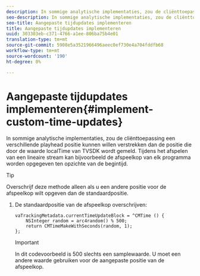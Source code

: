 ```yaml
---
description: In sommige analytische implementaties, zou de cliënttoepassing een verschillende playhead positie kunnen willen verstrekken dan de positie die door de waarde localTime van TVSDK wordt gemeld. Tijdens het afspelen van een lineaire stream kan bijvoorbeeld de afspeelkop van elk programma worden opgegeven ten opzichte van de begintijd.
seo-description: In sommige analytische implementaties, zou de cliënttoepassing een verschillende playhead positie kunnen willen verstrekken dan de positie die door de waarde localTime van TVSDK wordt gemeld. Tijdens het afspelen van een lineaire stream kan bijvoorbeeld de afspeelkop van elk programma worden opgegeven ten opzichte van de begintijd.
seo-title: Aangepaste tijdupdates implementeren
title: Aangepaste tijdupdates implementeren
uuid: 303303eb-c371-4766-a1ee-806ba75b4e01
translation-type: tm+mt
source-git-commit: 5908e5a3521966496aeec0ef730e4a704fddfb68
workflow-type: tm+mt
source-wordcount: '190'
ht-degree: 0%

---
```



# Aangepaste tijdupdates implementeren{#implement-custom-time-updates}

In sommige analytische implementaties, zou de cliënttoepassing een verschillende playhead positie kunnen willen verstrekken dan de positie die door de waarde localTime van TVSDK wordt gemeld. Tijdens het afspelen van een lineaire stream kan bijvoorbeeld de afspeelkop van elk programma worden opgegeven ten opzichte van de begintijd.

>[!TIP]
>
>Overschrijf deze methode alleen als u een andere positie voor de afspeelkop wilt opgeven dan de standaardpositie.

1. De standaardpositie van de afspeelkop overschrijven:

   ```
   vaTrackingMetadata.currentTimeUpdateBlock = ^CMTime () { 
       NSInteger random = arc4random() % 500;  
       return CMTimeMakeWithSeconds(random, 1); 
   };
   ```

   >[!IMPORTANT]
   >
   >In dit codevoorbeeld is 500 slechts een samplewaarde. U moet een andere waarde gebruiken voor de aangepaste positie van de afspeelkop.

